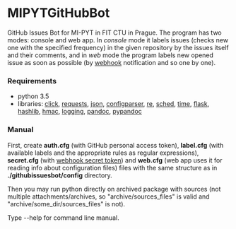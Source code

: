 # MIPYTGitHubBot
GitHub Issues Bot for MI-PYT in FIT CTU in Prague. The program has two modes: console and web app. In *console* mode it labels issues (checks new one with the specified frequency) in the given repository by the issues itself and their comments, and in *web* mode the program labels new opened issue as soon as possible (by [webhook](https://developer.github.com/webhooks/) notification and so one by one). 

### Requirements
* python 3.5
* libraries: [click](http://click.pocoo.org/6/), [requests](http://docs.python-requests.org/en/master/), [json](http://docs.python.org/3.5/library/json.html), [configparser](http://docs.python.org/3.5/library/configparser.html), [re](http://docs.python.org/3.5/library/re.html), [sched](http://docs.python.org/3.5/library/sched.html), [time](http://docs.python.org/3.5/library/time.html), [flask](http://flask.pocoo.org/), [hashlib](https://docs.python.org/3/library/hashlib.html), [hmac](https://docs.python.org/3/library/hmac.html), [logging](https://docs.python.org/3/library/logging.html), [pandoc](http://pandoc.org/), [pypandoc](https://pypi.python.org/pypi/pypandoc)

### Manual
First, create **auth.cfg** (with GitHub personal access token), **label.cfg** (with available labels and the appropriate rules as regular expressions), **secret.cfg** (with [webhook secret token](https://developer.github.com/webhooks/securing/)) and **web.cfg** (web app uses it for reading info about configuration files) files with the same structure as in **./githubissuesbot/config** directory.

Then you may run python directly on archived package with sources (not multiple attachments/archives, so "archive/sources_files" is valid and "archive/some_dir/sources_files" is not).

Type --help for command line manual.
